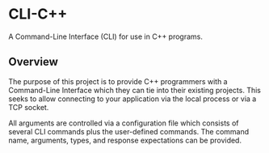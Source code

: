 # CLI-C++ #

A Command-Line Interface (CLI) for use in C++ programs.

## Overview ##

The purpose of this project is to provide C++ programmers with a Command-Line Interface which they can 
tie into their existing projects.  This seeks to allow connecting to your application via the local 
process or via a TCP socket.  

All arguments are controlled via a configuration file which consists of several CLI commands plus the user-defined
commands.  The command name, arguments, types, and response expectations can be provided.


